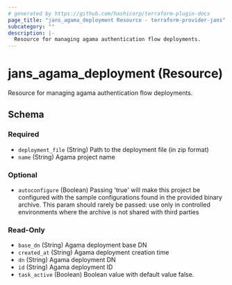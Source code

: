 ```yaml
---
# generated by https://github.com/hashicorp/terraform-plugin-docs
page_title: "jans_agama_deployment Resource - terraform-provider-jans"
subcategory: ""
description: |-
  Resource for managing agama authentication flow deployments.
---
```


# jans_agama_deployment (Resource)

Resource for managing agama authentication flow deployments.



<!-- schema generated by tfplugindocs -->
## Schema

### Required

- `deployment_file` (String) Path to the deployment file (in zip format)
- `name` (String) Agama project name

### Optional

- `autoconfigure` (Boolean) Passing 'true' will make this project be configured with the sample configurations
				found in the provided binary archive. This param should rarely be passed: use only in controlled 
				environments where the archive is not shared with third parties

### Read-Only

- `base_dn` (String) Agama deployment base DN
- `created_at` (String) Agama deployment creation time
- `dn` (String) Agama deployment DN
- `id` (String) Agama deployment ID
- `task_active` (Boolean) Boolean value with default value false.
